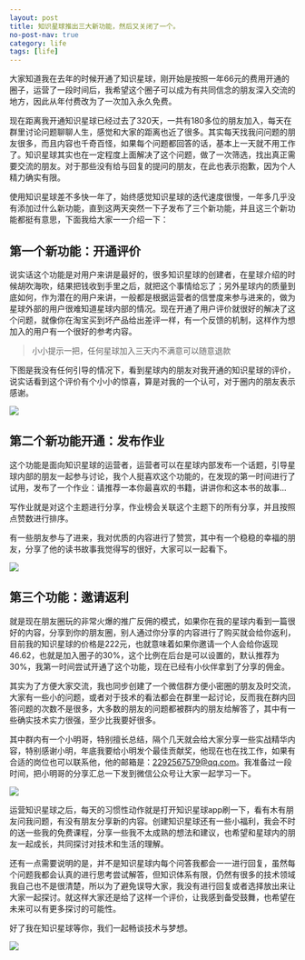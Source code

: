 ```yaml
---
layout: post
title: 知识星球推出三大新功能，然后又关闭了一个。
no-post-nav: true
category: life
tags: [life]
---
```


大家知道我在去年的时候开通了知识星球，刚开始是按照一年66元的费用开通的圈子，运营了一段时间后，我希望这个圈子可以成为有共同信念的朋友深入交流的地方，因此从年付费改为了一次加入永久免费。

现在距离我开通知识星球已经过去了320天，一共有180多位的朋友加入，每天在群里讨论问题聊聊人生，感觉和大家的距离也近了很多。其实每天找我问问题的朋友很多，而且内容也千奇百怪，如果每个问题都回答的话，基本上一天就不用工作了。知识星球其实也在一定程度上面解决了这个问题，做了一次筛选，找出真正需要交流的朋友。对于那些没有给与回复的提问的朋友，在此也表示抱歉，因为个人精力确实有限。

使用知识星球差不多快一年了，始终感觉知识星球的迭代速度很慢，一年多几乎没有添加过什么新功能，直到这两天突然一下子发布了三个新功能，并且这三个新功能都挺有意思，下面我给大家一一介绍一下：

## 第一个新功能：开通评价

说实话这个功能是对用户来讲是最好的，很多知识星球的创建者，在星球介绍的时候胡吹海吹，结果把钱收到手里之后，就把这个事情给忘了；另外星球内的质量到底如何，作为潜在的用户来讲，一般都是根据运营者的信誉度来参与进来的，做为星球外部的用户很难知道星球内部的情况。现在开通了用户评价就很好的解决了这个问题，就像你在淘宝买到坏产品给出差评一样，有一个反馈的机制，这样作为想加入的用户有一个很好的参考内容。

> 小小提示一把，任何星球加入三天内不满意可以随意退款


下图是我没有任何引导的情况下，看到星球内的朋友对我开通的知识星球的评价，说实话看到这个评价有个小小的惊喜，算是对我的一个认可，对于圈内的朋友表示感谢。

![](http://www.mooooc.com/assets/images/2018/life/zsxqpj.jpeg)

## 第二个新功能开通：发布作业

这个功能是面向知识星球的运营者，运营者可以在星球内部发布一个话题，引导星球内部的朋友一起参与讨论，我个人挺喜欢这个功能的，在发现的第一时间进行了试用，发布了一个作业：请推荐一本你最喜欢的书籍，讲讲你和这本书的故事...


写作业就是对这个主题进行分享，作业榜会关联这个主题下的所有分享，并且按照点赞数进行排序。

有一些朋友参与了进来，我对优质的内容进行了赞赏，其中有一个稳稳的幸福的朋友，分享了他的读书故事我觉得写的很好，大家可以一起看下。

![](http://www.mooooc.com/assets/images/2018/life/xqzy.png)

## 第三个功能：邀请返利

就是现在朋友圈玩的非常火爆的推广反佣的模式，如果你在我的星球内看到一篇很好的内容，分享到你的朋友圈，别人通过你分享的内容进行了购买就会给你返利，目前我的知识星球的价格是222元，也就意味着如果你邀请一个人会给你返现46.62，也就是加入圈子的30%，这个比例在后台是可以设置的，默认推荐为30%，我第一时间尝试开通了这个功能，现在已经有小伙伴拿到了分享的佣金。

其实为了方便大家交流，我也同步创建了一个微信群方便小密圈的朋友及时交流，大家有一些小的问题，或者对于技术的看法都会在群里一起讨论，反而我在群内回答问题的次数不是很多，大多数的朋友的问题都被群内的朋友给解答了，其中有一些确实技术实力很强，至少比我要好很多。

其中群内有一个小明哥，特别擅长总结，隔个几天就会给大家分享一些实战精华内容，特别感谢小明，年底我要给小明发个最佳贡献奖，他现在也在找工作，如果有合适的岗位也可以联系他，他的邮箱是：2292567579@qq.com。我准备过一段时间，把小明哥的分享汇总一下发到微信公众号让大家一起学习一下。

![](http://www.mooooc.com/assets/images/2018/life/liaotian.png)

运营知识星球之后，每天的习惯性动作就是打开知识星球app刷一下，看有木有朋友问我问题，有没有朋友分享新的内容。创建知识星球还有一些小福利，我会不时的送一些我的免费课程，分享一些我不太成熟的想法和建议，也希望和星球内的朋友一起成长，共同探讨对技术和生活的理解。

还有一点需要说明的是，并不是知识星球内每个问答我都会一一进行回复，虽然每个问题我都会认真的进行思考尝试解答，但知识体系有限，仍然有很多的技术领域我自己也不是很清楚，所以为了避免误导大家，我没有进行回复或者选择放出来让大家一起探讨。就这样大家还是给了这样一个评价，让我感到备受鼓舞，也希望在未来可以有更多探讨的可能性。

好了我在知识星球等你，我们一起畅谈技术与梦想。


![](http://www.mooooc.com/assets/images/2018/life/xingqiu.jpeg)

